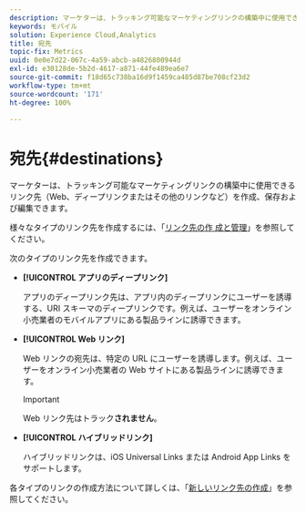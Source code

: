 ```yaml
---
description: マーケターは、トラッキング可能なマーケティングリンクの構築中に使用できるリンク先（Web、ディープリンクまたはその他のリンクなど）を作成、保存および編集できます。
keywords: モバイル
solution: Experience Cloud,Analytics
title: 宛先
topic-fix: Metrics
uuid: 0e0e7d22-067c-4a59-abcb-a4826800944d
exl-id: e30128de-5b2d-4617-a871-44fe489ea6e7
source-git-commit: f18d65c738ba16d9f1459ca485d87be708cf23d2
workflow-type: tm+mt
source-wordcount: '171'
ht-degree: 100%

---
```


# 宛先{#destinations}

マーケターは、トラッキング可能なマーケティングリンクの構築中に使用できるリンク先（Web、ディープリンクまたはその他のリンクなど）を作成、保存および編集できます。

様々なタイプのリンク先を作成するには、「[リンク先の作 成と管理](/help/using/acquisition-main/c-manage-link-destinations/c-manage-link-destinations.md)」を参照してください。

次のタイプのリンク先を作成できます。

* **[!UICONTROL アプリのディープリンク]**

   アプリのディープリンク先は、アプリ内のディープリンクにユーザーを誘導する、URI スキーマのディープリンクです。例えば、ユーザーをオンライン小売業者のモバイルアプリにある製品ラインに誘導できます。

* **[!UICONTROL Web リンク]**

   Web リンクの宛先は、特定の URL にユーザーを誘導します。例えば、ユーザーをオンライン小売業者の Web サイトにある製品ラインに誘導できます。

   >[!IMPORTANT]
   >
   >Web リンク先はトラック&#x200B;**されません**。

* **[!UICONTROL ハイブリッドリンク]**

   ハイブリッドリンクは、iOS Universal Links または Android App Links をサポートします。

各タイプのリンクの作成方法について詳しくは、「[新しいリンク先の作成](/help/using/acquisition-main/c-manage-link-destinations/t-create-new-app-deep-link-destination.md)」を参照してください。
